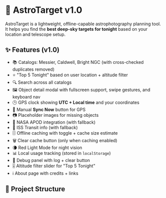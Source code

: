 # 🌌 AstroTarget v1.0

AstroTarget is a lightweight, offline-capable astrophotography planning tool.  
It helps you find the **best deep-sky targets for tonight** based on your location and telescope setup.

## ✨ Features (v1.0)
- 📚 Catalogs: Messier, Caldwell, Bright NGC (with cross-checked duplicates removed)
- ⭐ "Top 5 Tonight" based on user location + altitude filter
- 🔍 Search across all catalogs
- 🖼️ Object detail modal with fullscreen support, swipe gestures, and keyboard nav
- 🕒 GPS clock showing **UTC + Local time** and your coordinates
- 🔄 Manual **Sync Now** button for GPS
- 📷 Placeholder images for missing objects
- 📡 NASA APOD integration (with fallback)
- 🚀 ISS Transit info (with fallback)
- 🗄️ Offline caching with toggle + cache size estimate
- 🗑️ Clear cache button (only when caching enabled)
- 🌘 Red Light Mode for night vision
- 📊 Local usage tracking (stored in `localStorage`)
- 🐞 Debug panel with log + clear button
- 🎚️ Altitude filter slider for "Top 5 Tonight"
- ℹ️ About page with credits + links

## 📂 Project Structure
